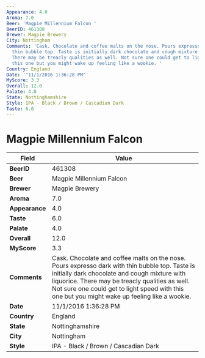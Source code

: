 ```yaml
---
Appearance: 4.0
Aroma: 7.0
Beer: 'Magpie Millennium Falcon '
BeerID: 461308
Brewer: Magpie Brewery
City: Nottingham
Comments: 'Cask. Chocolate and coffee malts on the nose. Pours expresso dark with
  thin bubble top. Taste is initially dark chocolate and cough mixture with liquorice.
  There may be treacly qualities as well. Not sure one could get to light speed with
  this one but you might wake up feeling like a wookie. '
Country: England
Date: '"11/1/2016 1:36:28 PM"'
MyScore: 3.3
Overall: 12.0
Palate: 4.0
State: Nottinghamshire
Style: IPA - Black / Brown / Cascadian Dark
Taste: 6.0
---
```


# Magpie Millennium Falcon 

| Field         | Value |
|---------------|-------|
| **BeerID** | 461308 |
| **Beer** | Magpie Millennium Falcon  |
| **Brewer** | Magpie Brewery |
| **Aroma** | 7.0 |
| **Appearance** | 4.0 |
| **Taste** | 6.0 |
| **Palate** | 4.0 |
| **Overall** | 12.0 |
| **MyScore** | 3.3 |
| **Comments** | Cask. Chocolate and coffee malts on the nose. Pours expresso dark with thin bubble top. Taste is initially dark chocolate and cough mixture with liquorice. There may be treacly qualities as well. Not sure one could get to light speed with this one but you might wake up feeling like a wookie.  |
| **Date** | 11/1/2016 1:36:28 PM |
| **Country** | England |
| **State** | Nottinghamshire |
| **City** | Nottingham |
| **Style** | IPA - Black / Brown / Cascadian Dark |
